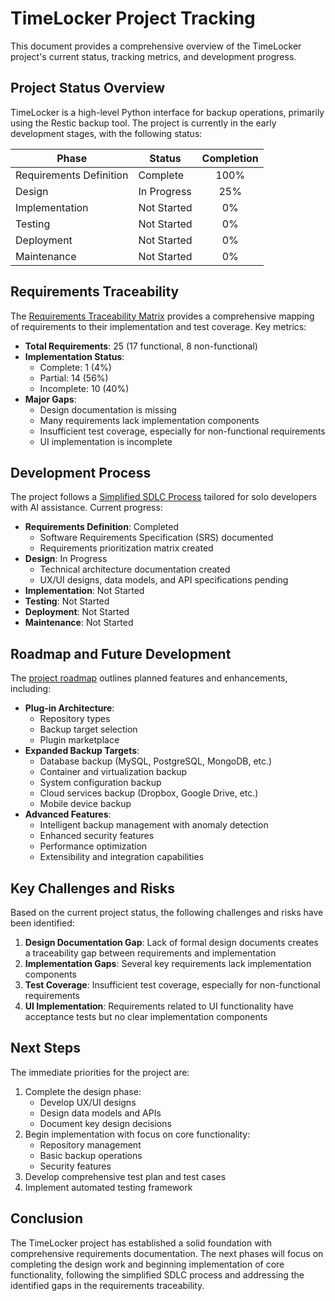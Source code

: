 # TimeLocker Project Tracking

This document provides a comprehensive overview of the TimeLocker project's current status, tracking metrics, and development progress.

## Project Status Overview

TimeLocker is a high-level Python interface for backup operations, primarily using the Restic backup tool. The project is currently in the early development stages, with the following status:

| Phase                   | Status      |  Completion  |
|-------------------------|-------------|:------------:|
| Requirements Definition | Complete    |     100%     |
| Design                  | In Progress |     25%      |
| Implementation          | Not Started |      0%      |
| Testing                 | Not Started |      0%      |
| Deployment              | Not Started |      0%      |
| Maintenance             | Not Started |      0%      |

## Requirements Traceability

The [Requirements Traceability Matrix](Requirements-Traceability-Matrix.md) provides a comprehensive mapping of requirements to their implementation and test coverage. Key metrics:

- **Total Requirements**: 25 (17 functional, 8 non-functional)
- **Implementation Status**:
  - Complete: 1 (4%)
  - Partial: 14 (56%)
  - Incomplete: 10 (40%)
- **Major Gaps**:
  - Design documentation is missing
  - Many requirements lack implementation components
  - Insufficient test coverage, especially for non-functional requirements
  - UI implementation is incomplete

## Development Process

The project follows a [Simplified SDLC Process](simplified-process-checklist.md) tailored for solo developers with AI assistance. Current progress:

- **Requirements Definition**: Completed
  - Software Requirements Specification (SRS) documented
  - Requirements prioritization matrix created
- **Design**: In Progress
  - Technical architecture documentation created
  - UX/UI designs, data models, and API specifications pending
- **Implementation**: Not Started
- **Testing**: Not Started
- **Deployment**: Not Started
- **Maintenance**: Not Started

## Roadmap and Future Development

The [project roadmap](ROADMAP.md) outlines planned features and enhancements, including:

- **Plug-in Architecture**:
  - Repository types
  - Backup target selection
  - Plugin marketplace
- **Expanded Backup Targets**:
  - Database backup (MySQL, PostgreSQL, MongoDB, etc.)
  - Container and virtualization backup
  - System configuration backup
  - Cloud services backup (Dropbox, Google Drive, etc.)
  - Mobile device backup
- **Advanced Features**:
  - Intelligent backup management with anomaly detection
  - Enhanced security features
  - Performance optimization
  - Extensibility and integration capabilities

## Key Challenges and Risks

Based on the current project status, the following challenges and risks have been identified:

1. **Design Documentation Gap**: Lack of formal design documents creates a traceability gap between requirements and implementation
2. **Implementation Gaps**: Several key requirements lack implementation components
3. **Test Coverage**: Insufficient test coverage, especially for non-functional requirements
4. **UI Implementation**: Requirements related to UI functionality have acceptance tests but no clear implementation components

## Next Steps

The immediate priorities for the project are:

1. Complete the design phase:
   - Develop UX/UI designs
   - Design data models and APIs
   - Document key design decisions
2. Begin implementation with focus on core functionality:
   - Repository management
   - Basic backup operations
   - Security features
3. Develop comprehensive test plan and test cases
4. Implement automated testing framework

## Conclusion

The TimeLocker project has established a solid foundation with comprehensive requirements documentation. The next phases will focus on completing the design work and beginning implementation of core functionality, following the simplified SDLC process and addressing the identified gaps in the requirements traceability.
